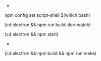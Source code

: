 *

npm config set script-shell $(which bash)

(cd electron && npm run build-dev-watch)

(cd electron && npm start)

*


(cd electron && npm build && npm run make)
